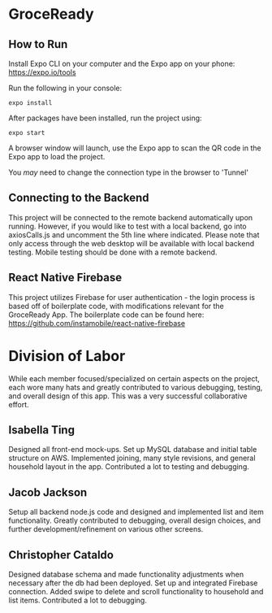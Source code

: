 
# GroceReady 

## How to Run
Install Expo CLI on your computer and the Expo app on your phone: https://expo.io/tools

Run the following in your console:
```
expo install
```

After packages have been installed, run the project using:
```
expo start
```

A browser window will launch, use the Expo app to scan the QR code in the Expo app to load the project.

You *may* need to change the connection type in the browser to 'Tunnel'

## Connecting to the Backend

This project will be connected to the remote backend automatically upon running. However, if you would like to test with a local backend, go into axiosCalls.js and uncomment the 5th line where indicated. Please note that only access through the web desktop will be available with local backend testing. Mobile testing should be done with a remote backend.

## React Native Firebase

This project utilizes Firebase for user authentication - the login process is based off of boilerplate code, with modifications relevant for the GroceReady App.
The boilerplate code can be found here: https://github.com/instamobile/react-native-firebase


# Division of Labor
While each member focused/specialized on certain aspects on the project, each wore many hats and greatly contributed to various debugging, testing, and overall design of this app. This was a very successful collaborative effort.

## Isabella Ting
Designed all front-end mock-ups. Set up MySQL database and initial table structure on AWS. Implemented joining, many style revisions, and general household layout in the app. Contributed a lot to testing and debugging.

## Jacob Jackson
Setup all backend node.js code and designed and implemented list and item functionality. Greatly contributed to debugging, overall design choices, and further development/refinement on various other screens.

## Christopher Cataldo
Designed database schema and made functionality adjustments when necessary after the db had been deployed. Set up and integrated Firebase connection. Added swipe to delete and scroll functionality to household and list items. Contributed a lot to debugging.
